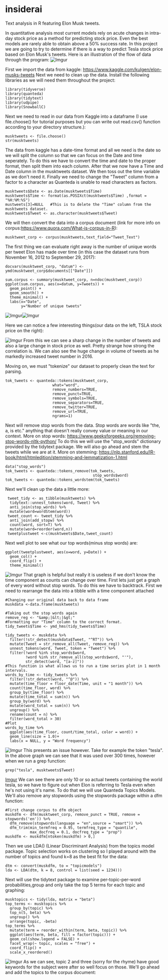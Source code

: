 # insiderai
Text analysis in R featuring Elon Musk tweets.

In quantitative analysis most current models rely on acute changes in intra-day stock price as a method for predicting stock price. Even the best models are rarely able to obtain above a 50% success rate. In this project we are going to try to determine if there is a way to predict Tesla stock price based on Elon Musk's tweets. Here is an illustration of the flow of data through the program:
![Imgur](https://i.imgur.com/jHnPgrw.jpg)

First we import the data from kaggle: https://www.kaggle.com/kulgen/elon-musks-tweets
Next we need to clean up the data. 
Install the following libraries as we will need them throughout the project:
```
library(tidyverse)
library(quanteda)
library(tidytext)
library(udpipe)
library(SnowballC)
```
Next we need to read in our data from Kaggle into a dataframe (I use file.choose() for tutorial purposes but you can write out read.csv() function according to your directory structure.):
```
musktweets <- file.choose()
str(musktweets)
```
The data from kaggle has a date-time format and all we need is the date so we will split the column so that we can focus on the Date and time seperately. To do this we have to convert the time and date to the proper format, then split them into each column. After that we now have a Time and Date column in the musktweets dataset. We then toss out the time variable as we don't need it. Finally we need to change the "Tweet" column from a factor to a character as Quanteda is unable to read characters as factors. 
```
musktweets$Date <- as.Date(musktweets$Time)
musktweets$Time <- format(as.POSIXct(musktweets$Time) ,format = "%H:%M:%S") 
mustweets[3]=NULL   #This is to delete the "Time" column from the musktweets dataset.
musktweets$Tweet <- as.character(musktweets$Tweet)

```
We will then convert the data into a corpus document (link for more info on corpus:https://www.quora.com/What-is-corpus-in-R):
```
musktweet_corp <- corpus(musktweets,text_field="Tweet_Text")
```
The first thing we can evaluate right away is the number of unique words per tweet Elon has made over time (in this case the dataset runs from November 16, 2012 to September 29, 2017):
```
docvars(musktweet_corp, "datum") <- ymd(musktweet_corp$documents[["Date"]])

sum.corpus <- summary(musktweet_corp, n=ndoc(musktweet_corp))
ggplot(sum.corpus, aes(x=datum, y=Tweets)) +
  geom_point() +
  geom_smooth() +
  theme_minimal() + 
  labs(x="Date", 
       y="Number of unique tweets"
 ```
 ![Imgur](https://i.imgur.com/XGAaDlg.png)![Imgur](https://i.imgur.com/VfE7j2U.png)
 
 Here we can notice a few interesting things(our data on the left, TSLA stock price on the right):

![Imgur](https://i.imgur.com/wJ8z1KV.png)
From this we can see a sharp change in the number of tweets and also a large change in stock price as well. Pretty strange how strong the correlation is. We can also see the huge change in volume of tweets as he markedly increased tweet number in 2016. 

Moving on, we must "tokenize" our dataset to properly clean the text for parsing. 
```
tok_tweets <- quanteda::tokens(musktweet_corp,
                     what="word",
                     remove_numbers=TRUE,
                     remove_punct=TRUE,
                     remove_symbols=TRUE,
                     remove_separators=TRUE,
                     remove_twitter=TRUE,
                     remove_url=TRUE,
                     ngrams=1)
```
Next will remove stop words from the data. Stop words are words like "the, a, is etc." anything that doesn't really convey value or meaning in our context. More on stop words: https://www.geeksforgeeks.org/removing-stop-words-nltk-python/
To do this we will use the "stop_words" dictionary provided by the tidytext package. We will also go ahead and stem the tweets while we are at it. More on stemming: https://nlp.stanford.edu/IR-book/html/htmledition/stemming-and-lemmatization-1.html
```
data("stop_words")
tok_tweets <- quanteda::tokens_remove(tok_tweets,
                                       stop_words$word)
tok_tweets <- quanteda::tokens_wordstem(tok_tweets)

```
Next we'll clean up the data a little more:
```
 tweet_tidy <- as_tibble(musktweets) %>% 
  tidytext::unnest_tokens(word, Tweet) %>%
  anti_join(stop_words) %>%
  mutate(word=wordStem(word))
 tweet_count <- tweet_tidy %>%
  anti_join(add_stopw) %>%
  count(word, sort=T) %>%
  mutate(word=reorder(word,n))
 tweetplustweet <-c(musktweets$Date,tweet_count)
```
Next well plot to see what our top words(minus stop words) are:
```
ggplot(tweetplustweet, aes(x=word, y=Date)) +
  geom_col() + 
  coord_flip() +
  theme_minimal()
```
![Imgur](https://i.imgur.com/BXm1S5D.png)
That graph is helpful but really it is useless if we don't know the time component as counts can change over time. 
First lets just get a graph of every word without stop words. To do this we have to backtrack. First we need to rearrange the data into a tibble with a time component attached
```
#Changing our original data back to data frame
muskdata <-data.frame(musktweets)

#Taking out the stop words again
remove_reg <- "&amp;|&lt;|&gt;"
#Formatting our "Time" column to the correct format. 
tidy_tweets$Time <- ymd_hms(tidy_tweets$Time)

tidy_tweets <- muskdata %>% 
  filter(!str_detect(muskdata$Tweet, "^RT")) %>%
  mutate(Tweet = str_remove_all(Tweet, remove_reg)) %>%
  unnest_tokens(word, Tweet, token = "Tweet") %>%
  filter(!word %in% stop_words$word,
         !word %in% str_remove_all(stop_words$word, "'"),
         str_detect(word, "[a-z]"))
#This function is what allows us to run a time series plot in 1 month intervals.
words_by_time <- tidy_tweets %>%
  filter(!str_detect(word, "^@")) %>%
  mutate(time_floor = floor_date(Time, unit = "1 month")) %>%
  count(time_floor, word) %>%
  group_by(time_floor) %>%
  mutate(time_total = sum(n)) %>%
  group_by(word) %>%
  mutate(word_total = sum(n)) %>%
  ungroup() %>%
  rename(count = n) %>%
  filter(word_total > 30)
#Plot
words_by_time %>%
  ggplot(aes(time_floor, count/time_total, color = word)) +
  geom_line(size = 1.0)+
  labs(x = NULL, y = "Word frequency")

```
![Imgur](https://imgur.com/pWLtpVd.png)
This presents an issue however. Take for example the token "tesla". In the above graph we can see that it was used over 300 times, however when we run a grep function: 
```
grep("tesla", musktweets$Tweet)
```
[Imgur](https://i.imgur.com/vsKxlx9.png)
We can see there are only 10 or so actual tweets containing the world tesla, so we have to figure out when Elon is referring to Tesla even when he's not using it's name. To do that we will use Quanteda Topics Models. We'll also remove any stopwords using the stopwords package within a dfm function:

```
#First change corpus to dfm object
muskdfm <- dfm(musktweet_corp, remove_punct = TRUE, remove = stopwords('en')) %>% 
  dfm_remove(stopwords(language = "en",source = "smart")) %>% 
  dfm_trim(min_termfreq = 0.95, termfreq_type = "quantile", 
           max_docfreq = 0.1, docfreq_type = "prop")
muskdfm <- muskdfm[ntoken(muskdfm) > 0,]
```
Then we use LDA() (Linear Discriminant Analysis) from the topics model package. Topic selection works on clustering so I played around with the number of topics and found k=8 as the best fit for the data:

```
dtm <- convert(muskdfm, to = "topicmodels")
lda <- LDA(dtm, k = 8, control = list(seed = 1234)))
```
Next will use the tidytext package to examine per-topic-per-word probabilities,group and only take the top 5 terms for each topic and graphing:
```
musktopics <- tidy(lda, matrix = "beta")
top_terms <- musktopics %>%
  group_by(topic) %>%
  top_n(5, beta) %>%
  ungroup() %>%
  arrange(topic, -beta)
top_terms %>%
  mutate(term = reorder_within(term, beta, topic)) %>%
  ggplot(aes(term, beta, fill = factor(topic))) +
  geom_col(show.legend = FALSE) +
  facet_wrap(~ topic, scales = "free") +
  coord_flip() +
  scale_x_reordered()
  ```
 ![Imgur](https://i.imgur.com/uGxAS2T.png)
 As we can see, topic 2 and three (sorry for the rhyme) have good keywords for the subject were after so well focus on those. We'll go ahead and add the topics to the corpus document:
  ```






